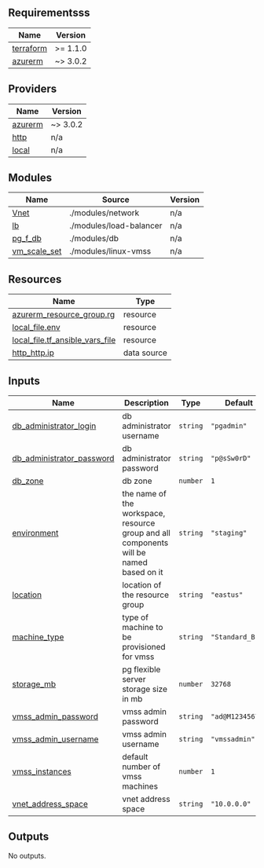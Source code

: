 <!-- BEGIN_TF_DOCS -->
## Requirementsss

| Name | Version |
|------|---------|
| <a name="requirement_terraform"></a> [terraform](#requirement\_terraform) | >= 1.1.0 |
| <a name="requirement_azurerm"></a> [azurerm](#requirement\_azurerm) | ~> 3.0.2 |

## Providers

| Name | Version |
|------|---------|
| <a name="provider_azurerm"></a> [azurerm](#provider\_azurerm) | ~> 3.0.2 |
| <a name="provider_http"></a> [http](#provider\_http) | n/a |
| <a name="provider_local"></a> [local](#provider\_local) | n/a |

## Modules

| Name | Source | Version |
|------|--------|---------|
| <a name="module_Vnet"></a> [Vnet](#module\_Vnet) | ./modules/network | n/a |
| <a name="module_lb"></a> [lb](#module\_lb) | ./modules/load-balancer | n/a |
| <a name="module_pg_f_db"></a> [pg\_f\_db](#module\_pg\_f\_db) | ./modules/db | n/a |
| <a name="module_vm_scale_set"></a> [vm\_scale\_set](#module\_vm\_scale\_set) | ./modules/linux-vmss | n/a |

## Resources

| Name | Type |
|------|------|
| [azurerm_resource_group.rg](https://registry.terraform.io/providers/hashicorp/azurerm/latest/docs/resources/resource_group) | resource |
| [local_file.env](https://registry.terraform.io/providers/hashicorp/local/latest/docs/resources/file) | resource |
| [local_file.tf_ansible_vars_file](https://registry.terraform.io/providers/hashicorp/local/latest/docs/resources/file) | resource |
| [http_http.ip](https://registry.terraform.io/providers/hashicorp/http/latest/docs/data-sources/http) | data source |

## Inputs

| Name | Description | Type | Default | Required |
|------|-------------|------|---------|:--------:|
| <a name="input_db_administrator_login"></a> [db\_administrator\_login](#input\_db\_administrator\_login) | db administrator username | `string` | `"pgadmin"` | no |
| <a name="input_db_administrator_password"></a> [db\_administrator\_password](#input\_db\_administrator\_password) | db administrator password | `string` | `"p@sSw0rD"` | no |
| <a name="input_db_zone"></a> [db\_zone](#input\_db\_zone) | db zone | `number` | `1` | no |
| <a name="input_environment"></a> [environment](#input\_environment) | the name of the workspace, resource group and all components will be named based on it | `string` | `"staging"` | no |
| <a name="input_location"></a> [location](#input\_location) | location of the resource group | `string` | `"eastus"` | no |
| <a name="input_machine_type"></a> [machine\_type](#input\_machine\_type) | type of machine to be provisioned for vmss | `string` | `"Standard_B1s"` | no |
| <a name="input_storage_mb"></a> [storage\_mb](#input\_storage\_mb) | pg flexible server storage size in mb | `number` | `32768` | no |
| <a name="input_vmss_admin_password"></a> [vmss\_admin\_password](#input\_vmss\_admin\_password) | vmss admin password | `string` | `"ad@M12345678"` | no |
| <a name="input_vmss_admin_username"></a> [vmss\_admin\_username](#input\_vmss\_admin\_username) | vmss admin username | `string` | `"vmssadmin"` | no |
| <a name="input_vmss_instances"></a> [vmss\_instances](#input\_vmss\_instances) | default number of vmss machines | `number` | `1` | no |
| <a name="input_vnet_address_space"></a> [vnet\_address\_space](#input\_vnet\_address\_space) | vnet address space | `string` | `"10.0.0.0"` | no |

## Outputs

No outputs.
<!-- END_TF_DOCS -->
